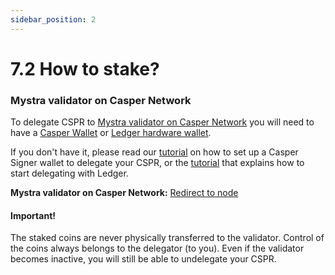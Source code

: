 ```yaml
---
sidebar_position: 2
---
```


# 7.2 How to stake?

### Mystra validator on Casper Network

To delegate CSPR to <a href="https://cspr.live/validator/020377bc3ad54b5505971e001044ea822a3f6f307f8dc93fa45a05b7463c0a053bed">Mystra validator on Casper Network</a> you will need to have a <a href="https://www.casperwallet.io/download">Casper Wallet</a> or <a href="https://www.ledger.com/">Ledger hardware wallet</a>.


If you don't have it, please read our <a href="https://medium.com/@CasperArmy/how-to-stake-casper-cspr-using-the-casper-signer-chrome-extension-79d7808f31c4">tutorial</a> on how to set up a Casper Signer wallet to delegate your CSPR, or the <a href="https://docs.casperlabs.io/workflow/ledger-setup/">tutorial</a>  that explains how to start delegating with Ledger.

**Mystra validator on Casper Network:** <a href="https://cspr.live/validator/020377bc3ad54b5505971e001044ea822a3f6f307f8dc93fa45a05b7463c0a053bed">Redirect to node</a>

#### Important!
The staked coins are never physically transferred to the validator. Control of the coins always belongs to the delegator (to you). Even if the validator becomes inactive, you will still be able to undelegate your CSPR.

